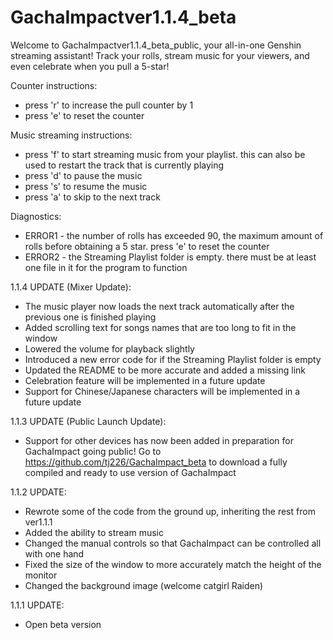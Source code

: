 # GachaImpactver1.1.4_beta

Welcome to GachaImpactver1.1.4_beta_public, your all-in-one Genshin streaming assistant!
Track your rolls, stream music for your viewers, and even celebrate when you pull a 5-star!

Counter instructions:
 - press 'r' to increase the pull counter by 1
 - press 'e' to reset the counter
 
Music streaming instructions:
 - press 'f' to start streaming music from your playlist. this can also be used to restart
   the track that is currently playing
 - press 'd' to pause the music
 - press 's' to resume the music
 - press 'a' to skip to the next track

Diagnostics:
 - ERROR1 - the number of rolls has exceeded 90, the maximum
            amount of rolls before obtaining a 5 star. press
            'e' to reset the counter
 - ERROR2 - the Streaming Playlist folder is empty. there must
            be at least one file in it for the program to
            function

1.1.4 UPDATE (Mixer Update):
- The music player now loads the next track automatically after the previous one is finished
  playing
- Added scrolling text for songs names that are too long to fit in the window
- Lowered the volume for playback slightly
- Introduced a new error code for if the Streaming Playlist folder is empty
- Updated the README to be more accurate and added a missing link
- Celebration feature will be implemented in a future update
- Support for Chinese/Japanese characters will be implemented in a future update

1.1.3 UPDATE (Public Launch Update):
- Support for other devices has now been added in preparation for GachaImpact going public!
  Go to https://github.com/tj226/GachaImpact_beta to download a fully compiled and 
  ready to use version of GachaImpact

1.1.2 UPDATE:
- Rewrote some of the code from the ground up, inheriting the rest from ver1.1.1
- Added the ability to stream music
- Changed the manual controls so that GachaImpact can be controlled all with one hand
- Fixed the size of the window to more accurately match the height of the monitor
- Changed the background image (welcome catgirl Raiden)

1.1.1 UPDATE:
- Open beta version
